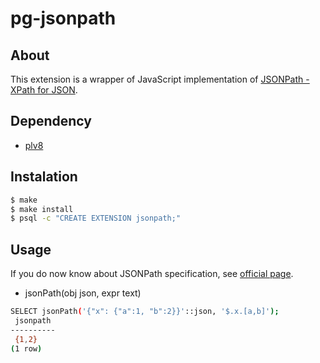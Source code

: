 # pg-jsonpath

## About

This extension is a wrapper of JavaScript implementation of [JSONPath - XPath for JSON](http://goessner.net/articles/JsonPath/).

## Dependency

* [plv8](http://code.google.com/p/plv8js/wiki/PLV8)

## Instalation

```sh
$ make
$ make install
$ psql -c "CREATE EXTENSION jsonpath;"
```

## Usage

If you do now know about JSONPath specification, see [official page](http://goessner.net/articles/JsonPath/).

* jsonPath(obj json, expr text)

```sh
SELECT jsonPath('{"x": {"a":1, "b":2}}'::json, '$.x.[a,b]');
 jsonpath 
----------
 {1,2}
(1 row)
```
